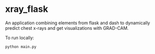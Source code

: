 # xray_flask

An application combining elements from flask and dash to dynamically predict chest x-rays and get visualizations with GRAD-CAM.

To run locally:
```
python main.py 
```
